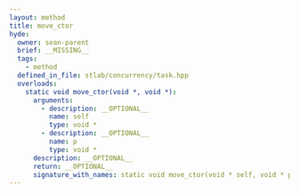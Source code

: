```yaml
---
layout: method
title: move_ctor
hyde:
  owner: sean-parent
  brief: __MISSING__
  tags:
    - method
  defined_in_file: stlab/concurrency/task.hpp
  overloads:
    static void move_ctor(void *, void *):
      arguments:
        - description: __OPTIONAL__
          name: self
          type: void *
        - description: __OPTIONAL__
          name: p
          type: void *
      description: __OPTIONAL__
      return: __OPTIONAL__
      signature_with_names: static void move_ctor(void * self, void * p)
---
```

